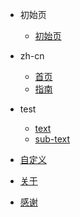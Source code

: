 - 初始页
	* [初始页](/)

- zh-cn
	* [首页](zh-cn/readme.md)
	* [指南](zh-cn/guide)

- test
	* [text](text/)
	* [sub-text](text/sub-text/)
	
- [自定义](custom/)	
- [关于](about/)	
- [感谢](Thanks/)
